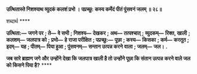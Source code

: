 **उत्थितास्ते निशश्याथ व्युदकं कलशं प्रभो ।** **पप्रच्छु: कस्य कर्मेदं पीतं पुंसवनं जलम् ॥ २८॥** 

शब्दार्थ **** 

**उत्थिता:—** **जगने पर** **; ते—** **वे सभी** **; निशश्य—** **देखकर** **; अथ—** **तत्पश्चात्** **; व्युदकम्—** **रिक्त, खाली** **; कलशम्—** **जलपात्र को** **; प्रभो—** **हे** **राजा परीक्षित** **; पप्रच्छु:—** **पूछा** **; कस्य—** **किसका** **; कर्म—** **करतूत** **; इदम्—** **यह** **; पीतम्—** **पिया हुआ** **; पुंसवनम्—** **सन्तान उत्पन्न करने** **वाला** **; जलम्—** **जल।** **.** 

**जब सारे ब्राह्मण जगे और उन्होंने देखा कि जलपात्र खाली है तो उन्होंने पूछा कि संतान उत्पन्न** **करने वाले जल को किसने पिया है?** **** 